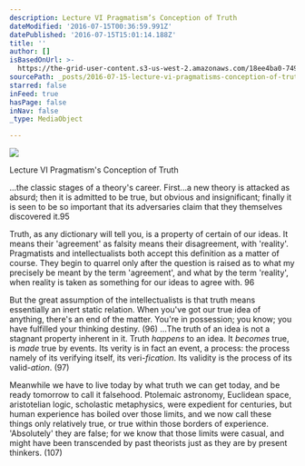 ```yaml
---
description: Lecture VI Pragmatism’s Conception of Truth
dateModified: '2016-07-15T00:36:59.991Z'
datePublished: '2016-07-15T15:01:14.188Z'
title: ''
author: []
isBasedOnUrl: >-
  https://the-grid-user-content.s3-us-west-2.amazonaws.com/18ee4ba0-749c-43af-bcef-c6b85e24e518.jpg
sourcePath: _posts/2016-07-15-lecture-vi-pragmatisms-conception-of-truth.md
starred: false
inFeed: true
hasPage: false
inNav: false
_type: MediaObject

---
```

![](https://the-grid-user-content.s3-us-west-2.amazonaws.com/514e411c-19e8-4bde-a880-da4cc04803fa.jpg)

Lecture VI Pragmatism's Conception of Truth

...the classic stages of a theory's career. First...a new theory is attacked as absurd; then it is admitted to be true, but obvious and insignificant; finally it is seen to be so important that its adversaries claim that they themselves discovered it.95

Truth, as any dictionary will tell you, is a property of certain of our ideas. It means their 'agreement' as falsity means their disagreement, with 'reality'. Pragmatists and intellectualists both accept this definition as a matter of course. They begin to quarrel only after the question is raised as to what my precisely be meant by the term 'agreement', and what by the term 'reality', when reality is taken as something for our ideas to agree with. 96

But the great assumption of the intellectualists is that truth means essentially an inert static relation. When you've got our true idea of anything, there's an end of the matter. You're in possession; you know; you have fulfilled your thinking destiny. (96) ...The truth of an idea is not a stagnant property inherent in it. Truth _happens_ to an idea. It _becomes_ true, is _made_ true by events. Its verity is in fact an event, a process: the process namely of its verifying itself, its veri-_fication_. Its validity is the process of its valid-_ation_. (97)

Meanwhile we have to live today by what truth we can get today, and be ready tomorrow to call it falsehood. Ptolemaic astronomy, Euclidean space, aristotelian logic, scholastic metaphysics, were expedient for centuries, but human experience has boiled over those limits, and we now call these things only relatively true, or true within those borders of experience. 'Absolutely' they are false; for we know that those limits were casual, and might have been transcended by past theorists just as they are by present thinkers. (107)